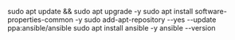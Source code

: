 
sudo apt update && sudo apt upgrade -y
sudo apt install software-properties-common -y
sudo add-apt-repository --yes --update ppa:ansible/ansible
sudo apt install ansible -y
ansible --version
